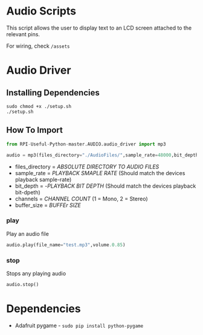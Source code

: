 # Audio Scripts

This script allows the user to display text to an LCD screen attached to the relevant pins.

For wiring, check `/assets`

# Audio Driver
## Installing Dependencies 
```shell
sudo chmod +x ./setup.sh
./setup.sh
```
## How To Import
```python
from RPI-Useful-Python-master.AUDIO.audio_driver import mp3

audio = mp3(files_directory="./AudioFiles/",sample_rate=48000,bit_depth= -16,channels=2,buffer_size=2048)
```
- files_directory = *ABSOLUTE DIRECTORY TO AUDIO FILES*
- sample_rate = *PLAYBACK SMAPLE RATE* (Should match the devices playback sample-rate)
- bit_depth = -*PLAYBACK BIT DEPTH* (Should match the devices playback bit-dpeth)
- channels = *CHANNEL COUNT* (1 = Mono, 2 = Stereo)
- buffer_size = *BUFFEr SIZE*

### play
Play an audio file

```python
audio.play(file_name="test.mp3",volume.0.85)
```

### stop
Stops any playing audio

```python
audio.stop()
```

# Dependencies
- Adafruit pygame - `sudo pip install python-pygame`